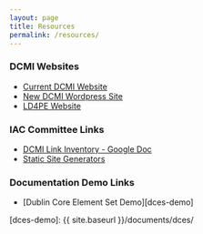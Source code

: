 ```yaml
---
layout: page
title: Resources
permalink: /resources/
---
```


### DCMI Websites

- [Current DCMI Website][dublincore-org]
- [New DCMI Wordpress Site][dublincore-wp]
- [LD4PE Website][ld4pe]

### IAC Committee Links

- [DCMI Link Inventory - Google Doc][link-inventory]
- [Static Site Generators][static-generators]

### Documentation Demo Links

- [Dublin Core Element Set Demo][dces-demo]

<!--- DCMI Websites -->
[dublincore-org]: http://dublincore.org/
[dublincore-wp]: http://dublincore.net/
[ld4pe]: http://explore.dublincore.net/

<!--- IAC Committee Links -->
[link-inventory]: https://docs.google.com/spreadsheets/d/1cNs_ZHGbwQ2JidFTnNyN8GgH92wwTm10e3g5DGS_HQw/edit#gid=0
[static-generators]: https://staticsitegenerators.net/

<!--- Documentation Demo Links -->
[dces-demo]: {{ site.baseurl }}/documents/dces/
